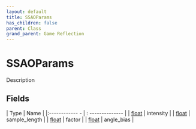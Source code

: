```yaml
---
layout: default
title: SSAOParams
has_children: false
parent: Class
grand_parent: Game Reflection
---
```

# SSAOParams
Description 

## Fields
| Type | Name |
|:------------ - | : -------------- |
| [float](game-reflection/components/float.md) | intensity |
| [float](game-reflection/components/float.md) | sample_length |
| [float](game-reflection/components/float.md) | factor |
| [float](game-reflection/components/float.md) | angle_bias |
